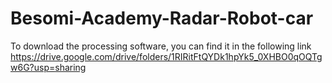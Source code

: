 # Besomi-Academy-Radar-Robot-car

To download the processing software, you can find it in the following link 
https://drive.google.com/drive/folders/1RIRitFtQYDk1hpYk5_0XHBO0qOQTgw6G?usp=sharing
